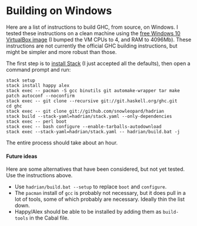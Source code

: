# Building on Windows

Here are a list of instructions to build GHC, from source, on Windows. I tested these instructions on a clean machine using the [free Windows 10 VirtualBox image](https://dev.windows.com/en-us/microsoft-edge/tools/vms/windows/) (I bumped the VM CPUs to 4, and RAM to 4096Mb). These instructions are not currently the official GHC building instructions, but might be simpler and more robust than those.

The first step is to [install Stack](https://www.stackage.org/stack/windows-x86_64-installer) (I just accepted all the defaults), then open a command prompt and run:

	stack setup
	stack install happy alex
	stack exec -- pacman -S gcc binutils git automake-wrapper tar make patch autoconf --noconfirm
	stack exec -- git clone --recursive git://git.haskell.org/ghc.git
	cd ghc
	stack exec -- git clone git://github.com/snowleopard/hadrian
	stack build --stack-yaml=hadrian/stack.yaml --only-dependencies
	stack exec -- perl boot
	stack exec -- bash configure --enable-tarballs-autodownload
	stack exec --stack-yaml=hadrian/stack.yaml -- hadrian/build.bat -j

The entire process should take about an hour.

#### Future ideas

Here are some alternatives that have been considered, but not yet tested. Use the instructions above.

* Use `hadrian/build.bat --setup` to replace `boot` and `configure`.
* The `pacman` install of `gcc` is probably not necessary, but it does pull in a lot of tools, some of which probably are necessary. Ideally thin the list down.
* Happy/Alex should be able to be installed by adding them as `build-tools` in the Cabal file.
